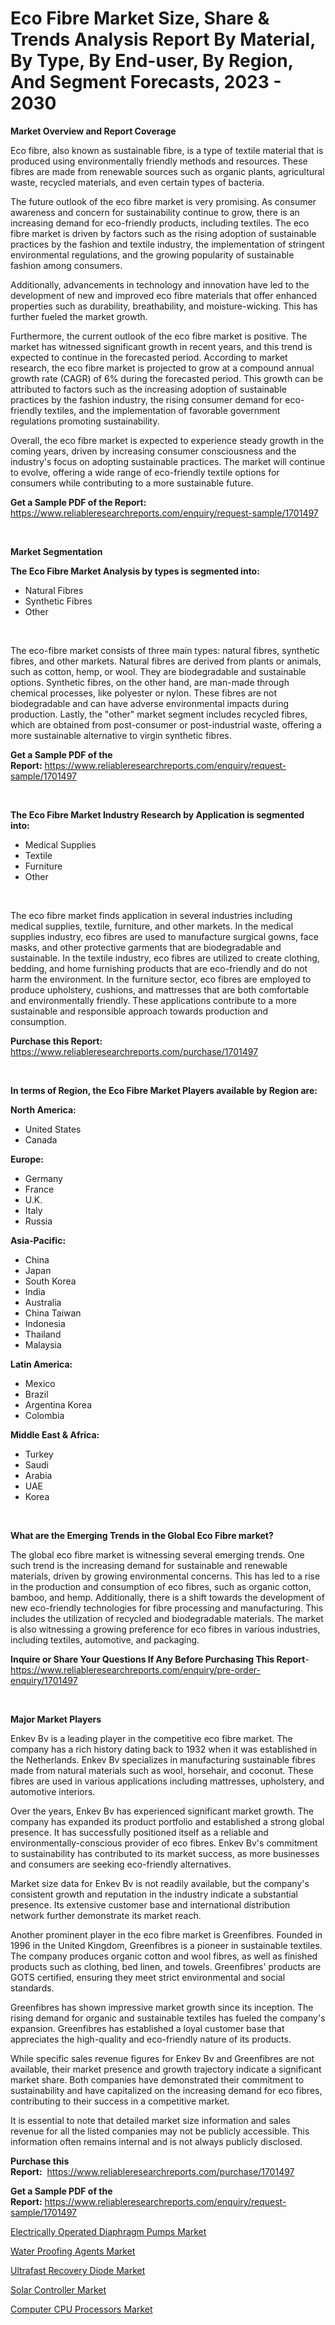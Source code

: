 <p><h1>Eco Fibre Market Size, Share & Trends Analysis Report By Material, By Type, By End-user, By Region, And Segment Forecasts, 2023 - 2030</h1></p><p><strong>Market Overview and Report Coverage</strong></p>
<p><p>Eco fibre, also known as sustainable fibre, is a type of textile material that is produced using environmentally friendly methods and resources. These fibres are made from renewable sources such as organic plants, agricultural waste, recycled materials, and even certain types of bacteria.</p><p>The future outlook of the eco fibre market is very promising. As consumer awareness and concern for sustainability continue to grow, there is an increasing demand for eco-friendly products, including textiles. The eco fibre market is driven by factors such as the rising adoption of sustainable practices by the fashion and textile industry, the implementation of stringent environmental regulations, and the growing popularity of sustainable fashion among consumers.</p><p>Additionally, advancements in technology and innovation have led to the development of new and improved eco fibre materials that offer enhanced properties such as durability, breathability, and moisture-wicking. This has further fueled the market growth.</p><p>Furthermore, the current outlook of the eco fibre market is positive. The market has witnessed significant growth in recent years, and this trend is expected to continue in the forecasted period. According to market research, the eco fibre market is projected to grow at a compound annual growth rate (CAGR) of 6% during the forecasted period. This growth can be attributed to factors such as the increasing adoption of sustainable practices by the fashion industry, the rising consumer demand for eco-friendly textiles, and the implementation of favorable government regulations promoting sustainability.</p><p>Overall, the eco fibre market is expected to experience steady growth in the coming years, driven by increasing consumer consciousness and the industry's focus on adopting sustainable practices. The market will continue to evolve, offering a wide range of eco-friendly textile options for consumers while contributing to a more sustainable future.</p></p>
<p><strong>Get a Sample PDF of the Report:</strong> <a href="https://www.reliableresearchreports.com/enquiry/request-sample/1701497">https://www.reliableresearchreports.com/enquiry/request-sample/1701497</a></p>
<p>&nbsp;</p>
<p><strong>Market Segmentation</strong></p>
<p><strong>The Eco Fibre Market Analysis by types is segmented into:</strong></p>
<p><ul><li>Natural Fibres</li><li>Synthetic Fibres</li><li>Other</li></ul></p>
<p>&nbsp;</p>
<p><p>The eco-fibre market consists of three main types: natural fibres, synthetic fibres, and other markets. Natural fibres are derived from plants or animals, such as cotton, hemp, or wool. They are biodegradable and sustainable options. Synthetic fibres, on the other hand, are man-made through chemical processes, like polyester or nylon. These fibres are not biodegradable and can have adverse environmental impacts during production. Lastly, the "other" market segment includes recycled fibres, which are obtained from post-consumer or post-industrial waste, offering a more sustainable alternative to virgin synthetic fibres.</p></p>
<p><strong>Get a Sample PDF of the Report:</strong>&nbsp;<a href="https://www.reliableresearchreports.com/enquiry/request-sample/1701497">https://www.reliableresearchreports.com/enquiry/request-sample/1701497</a></p>
<p>&nbsp;</p>
<p><strong>The Eco Fibre Market Industry Research by Application is segmented into:</strong></p>
<p><ul><li>Medical Supplies</li><li>Textile</li><li>Furniture</li><li>Other</li></ul></p>
<p>&nbsp;</p>
<p><p>The eco fibre market finds application in several industries including medical supplies, textile, furniture, and other markets. In the medical supplies industry, eco fibres are used to manufacture surgical gowns, face masks, and other protective garments that are biodegradable and sustainable. In the textile industry, eco fibres are utilized to create clothing, bedding, and home furnishing products that are eco-friendly and do not harm the environment. In the furniture sector, eco fibres are employed to produce upholstery, cushions, and mattresses that are both comfortable and environmentally friendly. These applications contribute to a more sustainable and responsible approach towards production and consumption.</p></p>
<p><strong>Purchase this Report:</strong>&nbsp; <a href="https://www.reliableresearchreports.com/purchase/1701497">https://www.reliableresearchreports.com/purchase/1701497</a></p>
<p>&nbsp;</p>
<p><strong>In terms of Region, the Eco Fibre Market Players available by Region are:</strong></p>
<p>
    <p> <strong> North America: </strong>
        <ul>
            <li>United States</li>
            <li>Canada</li>
        </ul>
        </p> 
    <p> <strong> Europe: </strong>
        <ul>
            <li>Germany</li>
            <li>France</li>
            <li>U.K.</li>
            <li>Italy</li>
            <li>Russia</li>
        </ul>
        </p> 
    <p> <strong> Asia-Pacific: </strong>
        <ul>
            <li>China</li>
            <li>Japan</li>
            <li>South Korea</li>
            <li>India</li>
            <li>Australia</li>
            <li>China Taiwan</li>
            <li>Indonesia</li>
            <li>Thailand</li>
            <li>Malaysia</li>
        </ul>
        </p> 
    <p> <strong> Latin America: </strong>
        <ul>
            <li>Mexico</li>
            <li>Brazil</li>
            <li>Argentina Korea</li>
            <li>Colombia</li>
        </ul>
        </p> 
    <p> <strong> Middle East & Africa: </strong>
        <ul>
            <li>Turkey</li>
            <li>Saudi</li>
            <li>Arabia</li>
            <li>UAE</li>
            <li>Korea</li>
        </ul>
    </p>
    </p>
<p>&nbsp;</p>
<p><strong>What are the Emerging Trends in the Global Eco Fibre market?</strong></p>
<p><p>The global eco fibre market is witnessing several emerging trends. One such trend is the increasing demand for sustainable and renewable materials, driven by growing environmental concerns. This has led to a rise in the production and consumption of eco fibres, such as organic cotton, bamboo, and hemp. Additionally, there is a shift towards the development of new eco-friendly technologies for fibre processing and manufacturing. This includes the utilization of recycled and biodegradable materials. The market is also witnessing a growing preference for eco fibres in various industries, including textiles, automotive, and packaging.</p></p>
<p><strong>Inquire or Share Your Questions If Any Before Purchasing This Report</strong>- <a href="https://www.reliableresearchreports.com/enquiry/pre-order-enquiry/1701497">https://www.reliableresearchreports.com/enquiry/pre-order-enquiry/1701497</a></p>
<p>&nbsp;</p>
<p><strong>Major Market Players</strong></p>
<p><p>Enkev Bv is a leading player in the competitive eco fibre market. The company has a rich history dating back to 1932 when it was established in the Netherlands. Enkev Bv specializes in manufacturing sustainable fibres made from natural materials such as wool, horsehair, and coconut. These fibres are used in various applications including mattresses, upholstery, and automotive interiors.</p><p>Over the years, Enkev Bv has experienced significant market growth. The company has expanded its product portfolio and established a strong global presence. It has successfully positioned itself as a reliable and environmentally-conscious provider of eco fibres. Enkev Bv's commitment to sustainability has contributed to its market success, as more businesses and consumers are seeking eco-friendly alternatives.</p><p>Market size data for Enkev Bv is not readily available, but the company's consistent growth and reputation in the industry indicate a substantial presence. Its extensive customer base and international distribution network further demonstrate its market reach.</p><p>Another prominent player in the eco fibre market is Greenfibres. Founded in 1996 in the United Kingdom, Greenfibres is a pioneer in sustainable textiles. The company produces organic cotton and wool fibres, as well as finished products such as clothing, bed linen, and towels. Greenfibres' products are GOTS certified, ensuring they meet strict environmental and social standards.</p><p>Greenfibres has shown impressive market growth since its inception. The rising demand for organic and sustainable textiles has fueled the company's expansion. Greenfibres has established a loyal customer base that appreciates the high-quality and eco-friendly nature of its products.</p><p>While specific sales revenue figures for Enkev Bv and Greenfibres are not available, their market presence and growth trajectory indicate a significant market share. Both companies have demonstrated their commitment to sustainability and have capitalized on the increasing demand for eco fibres, contributing to their success in a competitive market.</p><p>It is essential to note that detailed market size information and sales revenue for all the listed companies may not be publicly accessible. This information often remains internal and is not always publicly disclosed.</p></p>
<p><strong>Purchase this Report:</strong>&nbsp;&nbsp;<a href="https://www.reliableresearchreports.com/purchase/1701497">https://www.reliableresearchreports.com/purchase/1701497</a></p>
<p></p>
<p><strong>Get a Sample PDF of the Report:</strong>&nbsp;<a href="https://www.reliableresearchreports.com/enquiry/request-sample/1701497">https://www.reliableresearchreports.com/enquiry/request-sample/1701497</a></p>
<p><p><a href="https://medium.com/@kennethjensen27/electrically-operated-diaphragm-pumps-market-competitive-analysis-market-trends-and-forecast-to-10dd20376a35">Electrically Operated Diaphragm Pumps Market</a></p><p><a href="https://github.com/ChiragRp1/Market-Research-Report-List-1/blob/main/water-proofing-agents-market.md">Water Proofing Agents Market</a></p><p><a href="https://medium.com/@santoshh992151/ultrafast-recovery-diode-market-analysis-and-sze-forecasted-for-period-from-2023-to-2030-42e496d6791d">Ultrafast Recovery Diode Market</a></p><p><a href="https://github.com/ChiragRP21/Market-Research-Report-List-1/blob/main/solar-controller-market.md">Solar Controller Market</a></p><p><a href="https://medium.com/@shivay151299/computer-cpu-processors-nbsp-market-focuses-on-market-share-size-and-projected-forecast-till-2030-c551df0c61e5">Computer CPU Processors Market</a></p></p>
